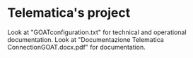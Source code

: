# Telematica's project
Look at "GOATconfiguration.txt" for technical and operational documentation.
Look at "Documentazione Telematica ConnectionGOAT.docx.pdf" for documentation.

